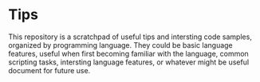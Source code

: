 # Tips

This repository is a scratchpad of useful tips and intersting code samples, organized by programming language. They could be basic language features, useful when first becoming familiar with the language, common scripting tasks, intersting language features, or whatever might be useful document for future use. 

